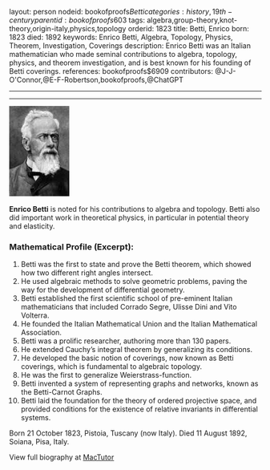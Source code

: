 layout: person
nodeid: bookofproofs$Betti
categories: history,19th-century
parentid: bookofproofs$603
tags: algebra,group-theory,knot-theory,origin-italy,physics,topology
orderid: 1823
title: Betti, Enrico
born: 1823
died: 1892
keywords: Enrico Betti, Algebra, Topology, Physics, Theorem, Investigation, Coverings
description: Enrico Betti was an Italian mathematician who made seminal contributions to algebra, topology, physics, and theorem investigation, and is best known for his founding of Betti coverings.
references: bookofproofs$6909
contributors: @J-J-O'Connor,@E-F-Robertson,bookofproofs,@ChatGPT

---



---

![Betti.jpg](https://github.com/bookofproofs/bookofproofs.github.io/blob/main/_sources/_assets/images/portraits/Betti.jpg?raw=true)

**Enrico Betti** is noted for his contributions to algebra and topology. Betti also did important work in theoretical physics, in particular in potential theory and elasticity.

### Mathematical Profile (Excerpt):
1. Betti was the first to state and prove the Betti theorem, which showed how two different right angles intersect.
2. He used algebraic methods to solve geometric problems, paving the way for the development of differential geometry.
3. Betti established the first scientific school of pre-eminent Italian mathematicians that included Corrado Segre, Ulisse Dini and Vito Volterra. 
4. He founded the Italian Mathematical Union and the Italian Mathematical Association.
5. Betti was a prolific researcher, authoring more than 130 papers.
6. He extended Cauchy’s integral theorem by generalizing its conditions.
7. He developed the basic notion of coverings, now known as Betti coverings, which is fundamental to algebraic topology.
8. He was the first to generalize Weierstrass-function.
9. Betti invented a system of representing graphs and networks, known as the Betti-Carnot Graphs.
10. Betti laid the foundation for the theory of ordered projective space, and provided conditions for the existence of relative invariants in differential systems.

Born 21 October 1823, Pistoia, Tuscany (now Italy). Died 11 August 1892, Soiana, Pisa, Italy.

View full biography at [MacTutor](https://mathshistory.st-andrews.ac.uk/Biographies/Betti/)
